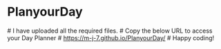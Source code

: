 ﻿# PlanyourDay
﻿# I have uploaded all the required files.
﻿# Copy the below URL to access your Day Planner
﻿# https://m-j-7.github.io/PlanyourDay/
﻿# Happy coding!


